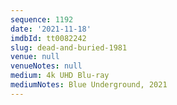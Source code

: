 ```yaml
---
sequence: 1192
date: '2021-11-18'
imdbId: tt0082242
slug: dead-and-buried-1981
venue: null
venueNotes: null
medium: 4k UHD Blu-ray
mediumNotes: Blue Underground, 2021
---
```



